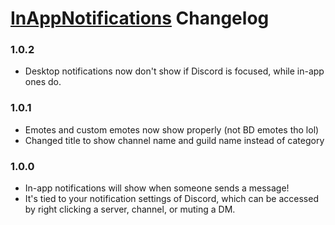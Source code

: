 # [InAppNotifications](https://1lighty.github.io/BetterDiscordStuff/?plugin=InAppNotifications "InAppNotifications") Changelog
### 1.0.2
- Desktop notifications now don't show if Discord is focused, while in-app ones do.

### 1.0.1
- Emotes and custom emotes now show properly (not BD emotes tho lol)
- Changed title to show channel name and guild name instead of category

### 1.0.0
- In-app notifications will show when someone sends a message!
- It's tied to your notification settings of Discord, which can be accessed by right clicking a server, channel, or muting a DM.